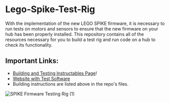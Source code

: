 # Lego-Spike-Test-Rig
With the implementation of the new LEGO SPIKE firmware, it is necessary to run tests on motors and sensors to ensure that the new firmware on your hub has been properly installed. This repository contains all of the resources necessary for you to build a test rig and run code on a hub to check its functionality.

## Important Links: 
- [Building and Testing Instructables Page](https://www.instructables.com/LEGO-SPIKE-Firmware-Testing-Rig-1/)!
- [Website with Test Software](https://iliketocode2.pyscriptapps.com/firmware-rig-feedback/latest/)
- Building instructions are listed above in the repo's files.

![SPIKE Firmware Testing Rig (1)](https://github.com/user-attachments/assets/356f2877-520b-40d7-821e-909eb007b1b6)
